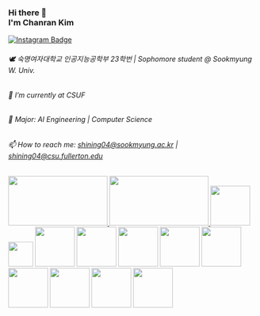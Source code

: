 ### Hi there 👋 <br>I'm Chanran Kim 
[![Instagram Badge](https://img.shields.io/badge/Instagram-FFDBE6?logo=instagram&logoColor=white&link={https://www.instagram.com/isliese/})]({https://www.instagram.com/isliese/})

###### 🕊️ 숙명여자대학교 인공지능공학부 23학번 | Sophomore student @ Sookmyung W. Univ. <br>
###### 🔭 I’m currently at CSUF <br>
###### 🌱 Major: AI Engineering | Computer Science <br>
###### 📫 How to reach me: shining04@sookmyung.ac.kr | shining04@csu.fullerton.edu <br>

<a href="https://solved.ac/shining04/">
    <img src="http://mazassumnida.wtf/api/v2/generate_badge?boj=shining04" width="200" height="100" />
</a>

<a href="https://github.com/isliese/github-readme-stats">
    <img src="https://github-readme-stats.vercel.app/api/top-langs/?username=isliese&layout=compact&count_private=true&custom_title=My%20Languages&bg_color=45deg,ffe0ea,9494ff&title_color=FFFFFF&text_color=FFFFFF" width="200" height="100" />
</a>




<img src="https://img.shields.io/badge/Windows-0078D6?style=for-the-badge&logo=windows&logoColor=white" width="80" />
<img src="https://img.shields.io/badge/Python-3776AB?style=for-the-badge&logo=python&logoColor=white" width="50" />
<img src="https://img.shields.io/badge/Flask-000000?style=for-the-badge&logo=flask&logoColor=white" width="80" />
<img src="https://img.shields.io/badge/Java-ED8B00?style=for-the-badge&logo=openjdk&logoColor=white" width="80" />
<img src="https://img.shields.io/badge/React-20232A?style=for-the-badge&logo=react&logoColor=61DAFB" width="80" />
<img src="https://img.shields.io/badge/HTML5-E34F26?style=for-the-badge&logo=html5&logoColor=white" width="80" />
<img src="https://img.shields.io/badge/CSS3-1572B6?style=for-the-badge&logo=css3&logoColor=white" width="80" />
<img src="https://img.shields.io/badge/TypeScript-007ACC?style=for-the-badge&logo=typescript&logoColor=white" width="80" />
<img src="https://img.shields.io/badge/JavaScript-F7DF1E?style=for-the-badge&logo=JavaScript&logoColor=white" width="80" />
<img src="https://img.shields.io/badge/C-00599C?style=for-the-badge&logo=c&logoColor=white" width="80" />
<img src="https://img.shields.io/badge/C%2B%2B-00599C?style=for-the-badge&logo=c%2B%2B&logoColor=white" width="80" />









